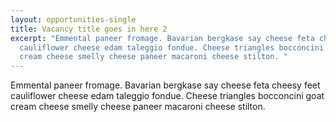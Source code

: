```yaml
---
layout: opportunities-single
title: Vacancy title goes in here 2
excerpt: "Emmental paneer fromage. Bavarian bergkase say cheese feta cheesy feet
  cauliflower cheese edam taleggio fondue. Cheese triangles bocconcini goat
  cream cheese smelly cheese paneer macaroni cheese stilton. "
---
```

Emmental paneer fromage. Bavarian bergkase say cheese feta cheesy feet cauliflower cheese edam taleggio fondue. Cheese triangles bocconcini goat cream cheese smelly cheese paneer macaroni cheese stilton.